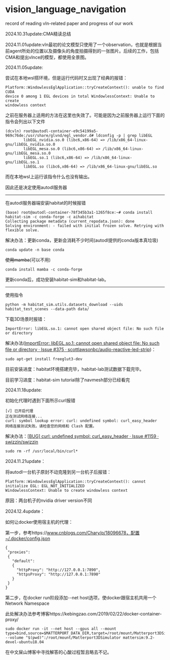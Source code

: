 # vision_language_navigation
record of reading vln-related paper and progress of our work



2024.10.31update:CMA精读总结



2024.11.01update:vln最初的论文模型只使用了一个observation，也就是根据当前agent所处的位置以及摄像头的角度拍摄得到的一张图片。后续的工作，包括CMA和提出vlnce的模型，都使用全景图。



2024.11.05update:

尝试在本地wsl搭环境，但是运行代码时又出现了经典的报错：

```
Platform::WindowlessEglApplication::tryCreateContext(): unable to find CUDA
device 0 among 1 EGL devices in total WindowlessContext: Unable to create
windowless context
```

之前在服务器上适用的方法在这里也失效了。可能是因为之前服务器上运行下面的指令会列出以下文件

```
(dcvln) root@autodl-container-e9c54199a5-969c76de:/usr/share/glvnd/egl_vendor.d# ldconfig -p | grep libEGL
        libEGL_nvidia.so.0 (libc6,x86-64) => /lib/x86_64-linux-gnu/libEGL_nvidia.so.0
        libEGL_mesa.so.0 (libc6,x86-64) => /lib/x86_64-linux-gnu/libEGL_mesa.so.0
        libEGL.so.1 (libc6,x86-64) => /lib/x86_64-linux-gnu/libEGL.so.1
        libEGL.so (libc6,x86-64) => /lib/x86_64-linux-gnu/libEGL.so
```

而在本地wsl上运行该指令什么也没有输出。

因此还是决定使用autodl服务器



***

在autodl服务器端安装habitat的时候报错

```
(base) root@autodl-container-78f345b3a1-1265f8ce:~# conda install habitat-sim -c conda-forge -c aihabitat
Collecting package metadata (current_repodata.json): done
Solving environment: - failed with initial frozen solve. Retrying with flexible solve.
```

解决办法：更新conda，更新会消耗不少时间(autodl提供的conda版本真垃圾)

```
conda update -n base conda
```

~~使用mamba~~(可以不用)

```
conda install mamba -c conda-forge
```

更新conda后，成功安装habitat-sim和habitat-lab。



***

使用指令

```
python -m habitat_sim.utils.datasets_download --uids habitat_test_scenes --data-path data/
```

下载3D场景时报错：

```
ImportError: libEGL.so.1: cannot open shared object file: No such file or directory
```

解决办法([ImportError: libEGL.so.1: cannot open shared object file: No such file or directory · Issue #375 · scottlawsonbc/audio-reactive-led-strip](https://github.com/scottlawsonbc/audio-reactive-led-strip/issues/375))：

```
sudo apt-get install freeglut3-dev
```

目前安装进度：habitat环境搭建完毕，habitat-lab测试数据下载完毕。

目前学习进度：habitat-sim tutorial除了navmesh部分已经看完



2024.11.18update:

初始化代理时遇到下面所示curl报错

```
[√] 已开启代理
正在测试网络连接...
curl: symbol lookup error: curl: undefined symbol: curl_easy_header
网络连接测试失败。请检查您的网络和 Clash 配置。
```

解决办法：[[BUG\] curl: undefined symbol: curl_easy_header · Issue #1159 · swizzin/swizzin](https://github.com/swizzin/swizzin/issues/1159)

```
sudo rm -rf /usr/local/bin/curl*
```



2024.11.21update：

将autodl一台机子原封不动克隆到另一台机子后报错：

```
Platform::WindowlessEglApplication::tryCreateContext(): cannot initialize EGL: EGL_NOT_INITIALIZED
WindowlessContext: Unable to create windowless context
```

原因：两台机子的nvidia driver version不同



2024.12.4update：

如何让docker使用宿主机的代理：

第一步，参考https://www.cnblogs.com/Chary/p/18096678，配置~/.docker/config.json

```
{
 "proxies":
 {
   "default":
   {
     "httpProxy": "http://127.0.0.1:7890",
     "httpsProxy": "http://127.0.0.1:7890"
   }
 }
}
```

第二步，在docker run阶段添加--net host选项，使docker跟宿主机共用一个 Network Namespace

此处解决办法参考博客https://kebingzao.com/2019/02/22/docker-container-proxy/

```
sudo docker run -it --net host --gpus all --mount type=bind,source=$MATTERPORT_DATA_DIR,target=/root/mount/Matterport3DSimulator/data/v1/scans --volume "$(pwd)":/root/mount/Matterport3DSimulator mattersim:9.2-devel-ubuntu18.04
```

在中文屎山博客中寻找解答的心酸过程暂且略去不记。

